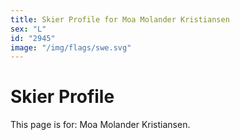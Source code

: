 ```yaml
---
title: Skier Profile for Moa Molander Kristiansen
sex: "L"
id: "2945"
image: "/img/flags/swe.svg" 
---
```


# Skier Profile

This page is for: Moa Molander Kristiansen.
    
